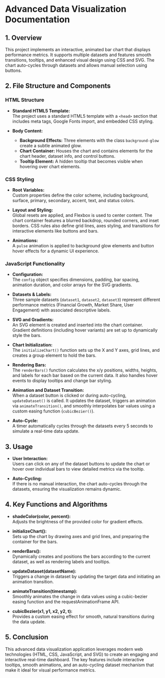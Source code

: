 # Advanced Data Visualization Documentation

## 1. Overview
This project implements an interactive, animated bar chart that displays performance metrics. It supports multiple datasets and features smooth transitions, tooltips, and enhanced visual design using CSS and SVG. The chart auto-cycles through datasets and allows manual selection using buttons.

## 2. File Structure and Components

### HTML Structure
- **Standard HTML5 Template:**  
  The project uses a standard HTML5 template with a `<head>` section that includes meta tags, Google Fonts import, and embedded CSS styling.
  
- **Body Content:**  
  - **Background Effects:** Three elements with the class `background-glow` create a subtle animated glow.
  - **Chart Container:** Houses the chart and contains elements for the chart header, dataset info, and control buttons.
  - **Tooltip Element:** A hidden tooltip that becomes visible when hovering over chart elements.

### CSS Styling
- **Root Variables:**  
  Custom properties define the color scheme, including background, surface, primary, secondary, accent, text, and status colors.
  
- **Layout and Styling:**  
  Global resets are applied, and Flexbox is used to center content. The chart container features a blurred backdrop, rounded corners, and inset borders. CSS rules also define grid lines, axes styling, and transitions for interactive elements like buttons and bars.
  
- **Animations:**  
  A `pulse` animation is applied to background glow elements and button hover effects for a dynamic UI experience.

### JavaScript Functionality
- **Configuration:**  
  The `config` object specifies dimensions, padding, bar spacing, animation duration, and color arrays for the SVG gradients.
  
- **Datasets & Labels:**  
  Three sample datasets (`dataset1`, `dataset2`, `dataset3`) represent different performance metrics (Financial Growth, Market Share, User Engagement) with associated descriptive labels.
  
- **SVG and Gradients:**  
  An SVG element is created and inserted into the chart container. Gradient definitions (including hover variants) are set up to dynamically style the bars.
  
- **Chart Initialization:**  
  The `initializeChart()` function sets up the X and Y axes, grid lines, and creates a group element to hold the bars.
  
- **Rendering Bars:**  
  The `renderBars()` function calculates the x/y positions, widths, heights, and labels for each bar based on the current data. It also handles hover events to display tooltips and change bar styling.
  
- **Animation and Dataset Transition:**  
  When a dataset button is clicked or during auto-cycling, `updateDataset()` is called. It updates the dataset, triggers an animation via `animateTransition()`, and smoothly interpolates bar values using a custom easing function (`cubicBezier()`).
  
- **Auto-Cycle:**  
  A timer automatically cycles through the datasets every 5 seconds to simulate a real-time data update.

## 3. Usage
- **User Interaction:**  
  Users can click on any of the dataset buttons to update the chart or hover over individual bars to view detailed metrics via the tooltip.
  
- **Auto-Cycling:**  
  If there is no manual interaction, the chart auto-cycles through the datasets, ensuring the visualization remains dynamic.

## 4. Key Functions and Algorithms
- **shadeColor(color, percent):**  
  Adjusts the brightness of the provided color for gradient effects.
  
- **initializeChart():**  
  Sets up the chart by drawing axes and grid lines, and preparing the container for the bars.
  
- **renderBars():**  
  Dynamically creates and positions the bars according to the current dataset, as well as rendering labels and tooltips.
  
- **updateDataset(datasetName):**  
  Triggers a change in dataset by updating the target data and initiating an animation transition.
  
- **animateTransition(timestamp):**  
  Smoothly animates the change in data values using a cubic-bezier easing function and the requestAnimationFrame API.
  
- **cubicBezier(x1, y1, x2, y2, t):**  
  Provides a custom easing effect for smooth, natural transitions during the data update.

## 5. Conclusion
This advanced data visualization application leverages modern web technologies (HTML, CSS, JavaScript, and SVG) to create an engaging and interactive real-time dashboard. The key features include interactive tooltips, smooth animations, and an auto-cycling dataset mechanism that make it ideal for visual performance metrics.